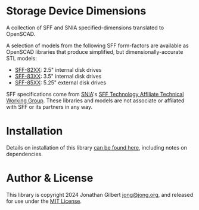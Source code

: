 # Storage Device Dimensions
A collection of SFF and SNIA specified-dimensions translated to OpenSCAD.

A selection of models from the following SFF form-factors are available as OpenSCAD libraries that produce simplified, but dimensionally-accurate STL models:
* [SFF-82XX](https://github.com/jon-gilbert/storage_device_dimensions/wiki/sff-82XX.md): 2.5" internal disk drives
* [SFF-83XX](https://github.com/jon-gilbert/storage_device_dimensions/wiki/sff-82XX.md): 3.5" internal disk drives
* [SFF-85XX](https://github.com/jon-gilbert/storage_device_dimensions/wiki/sff-82XX.md): 5.25" external disk drives

SFF specifications come from [SNIA](https://www.snia.org/)'s [SFF Technology Affiliate Technical Working Group](https://www.snia.org/sff). These libraries and models are not associate or affilated with SFF or its partners in any way. 


# Installation
Details on installation of this library [can be found here](https://github.com/jon-gilbert/storage_device_dimensions/wiki/Installation), including notes on dependencies.


# Author & License
This library is copyright 2024 Jonathan Gilbert <jong@jong.org>, and released for use under the [MIT License](https://github.com/jon-gilbert/storage_device_dimensions/blob/main/LICENSE).


